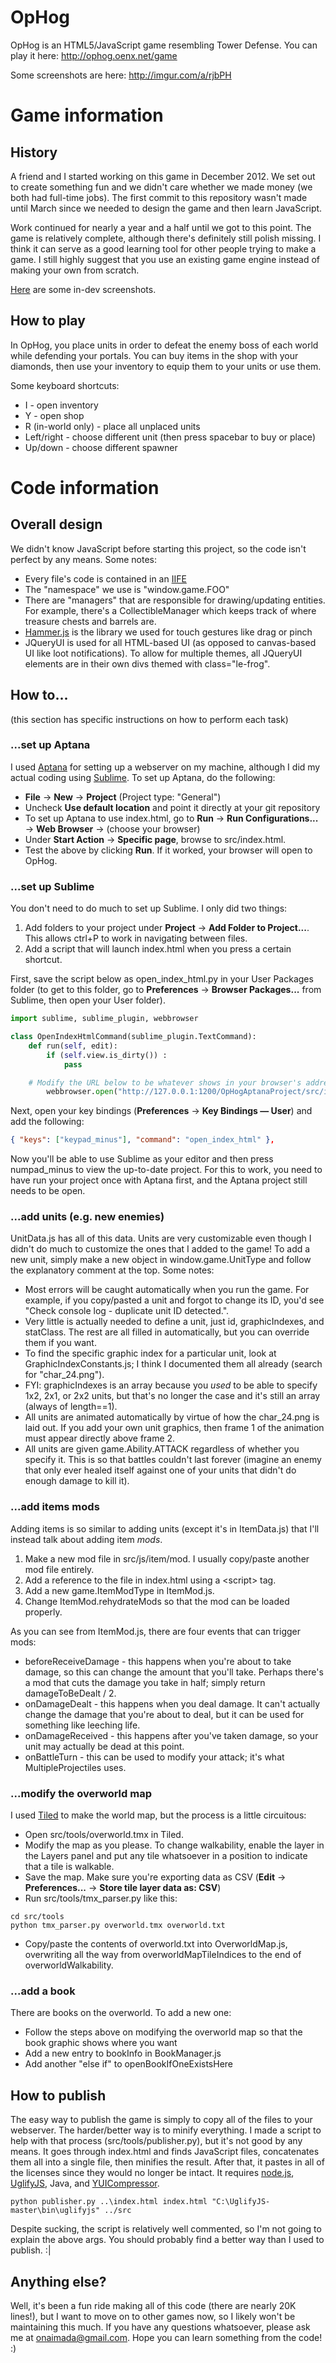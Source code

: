 OpHog
=====
OpHog is an HTML5/JavaScript game resembling Tower Defense. You can play it here: http://ophog.oenx.net/game

Some screenshots are here: http://imgur.com/a/rjbPH

# Game information 
## History
A friend and I started working on this game in December 2012. We set out to create something fun and we didn't care whether we made money (we both had full-time jobs). The first commit to this repository wasn't made until March since we needed to design the game and then learn JavaScript.

Work continued for nearly a year and a half until we got to this point. The game is relatively complete, although there's definitely still polish missing. I think it can serve as a good learning tool for other people trying to make a game. I still highly suggest that you use an existing game engine instead of making your own from scratch.

[Here](http://imgur.com/a/ZSjED) are some in-dev screenshots.

## How to play
In OpHog, you place units in order to defeat the enemy boss of each world while defending your portals. You can buy items in the shop with your diamonds, then use your inventory to equip them to your units or use them.

Some keyboard shortcuts:
* I - open inventory
* Y - open shop
* R (in-world only) - place all unplaced units
* Left/right - choose different unit (then press spacebar to buy or place)
* Up/down - choose different spawner

# Code information

## Overall design
We didn't know JavaScript before starting this project, so the code isn't perfect by any means. Some notes:
- Every file's code is contained in an [IIFE](http://benalman.com/news/2010/11/immediately-invoked-function-expression/)
- The "namespace" we use is "window.game.FOO"
- There are "managers" that are responsible for drawing/updating entities. For example, there's a CollectibleManager which keeps track of where treasure chests and barrels are.
- [Hammer.js](http://eightmedia.github.io/hammer.js/) is the library we used for touch gestures like drag or pinch
- JQueryUI is used for all HTML-based UI (as opposed to canvas-based UI like loot notifications). To allow for multiple themes, all JQueryUI elements are in their own divs themed with class="le-frog".

## How to...
(this section has specific instructions on how to perform each task)

### ...set up Aptana
I used [Aptana](http://aptana.com/) for setting up a webserver on my machine, although I did my actual coding using [Sublime](http://www.sublimetext.com/). To set up Aptana, do the following:
* **File** → **New** → **Project** (Project type: "General")
* Uncheck **Use default location** and point it directly at your git repository
* To set up Aptana to use index.html, go to **Run** → **Run Configurations...** → **Web Browser** → (choose your browser)
* Under **Start Action** → **Specific page**, browse to src/index.html.
* Test the above by clicking **Run**. If it worked, your browser will open to OpHog.

### ...set up Sublime
You don't need to do much to set up Sublime. I only did two things:

1. Add folders to your project under **Project** → **Add Folder to Project...**. This allows ctrl+P to work in navigating between files.
2. Add a script that will launch index.html when you press a certain shortcut.

First, save the script below as open_index_html.py in your User Packages folder (to get to this folder, go to **Preferences** → **Browser Packages...** from Sublime, then open your User folder).
```python
import sublime, sublime_plugin, webbrowser

class OpenIndexHtmlCommand(sublime_plugin.TextCommand):
	def run(self, edit):
		if (self.view.is_dirty()) :
			pass 

    # Modify the URL below to be whatever shows in your browser's address bar when you run your project from Aptana.
		webbrowser.open("http://127.0.0.1:1200/OpHogAptanaProject/src/index.html")
```

Next, open your key bindings (**Preferences** → **Key Bindings — User**) and add the following:
```json
{ "keys": ["keypad_minus"], "command": "open_index_html" },
```

Now you'll be able to use Sublime as your editor and then press numpad_minus to view the up-to-date project. For this to work, you need to have run your project once with Aptana first, and the Aptana project still needs to be open.

### ...add units (e.g. new enemies)
UnitData.js has all of this data. Units are very customizable even though I didn't do much to customize the ones that I added to the game! To add a new unit, simply make a new object in window.game.UnitType and follow the explanatory comment at the top. Some notes:
* Most errors will be caught automatically when you run the game. For example, if you copy/pasted a unit and forgot to change its ID, you'd see "Check console log - duplicate unit ID detected.".
* Very little is actually needed to define a unit, just id, graphicIndexes, and statClass. The rest are all filled in automatically, but you can override them if you want.
 * To find the specific graphic index for a particular unit, look at GraphicIndexConstants.js; I think I documented them all already (search for "char_24.png").
 * FYI: graphicIndexes is an array because you _used_ to be able to specify 1x2, 2x1, or 2x2 units, but that's no longer the case and it's still an array (always of length==1).
 * All units are animated automatically by virtue of how the char_24.png is laid out. If you add your own unit graphics, then frame 1 of the animation must appear directly above frame 2.
* All units are given game.Ability.ATTACK regardless of whether you specify it. This is so that battles couldn't last forever (imagine an enemy that only ever healed itself against one of your units that didn't do enough damage to kill it).

### ...add items mods
Adding items is so similar to adding units (except it's in ItemData.js) that I'll instead talk about adding item _mods_.

1. Make a new mod file in src/js/item/mod. I usually copy/paste another mod file entirely.
2. Add a reference to the file in index.html using a \<script\> tag.
3. Add a new game.ItemModType in ItemMod.js.
4. Change ItemMod.rehydrateMods so that the mod can be loaded properly.

As you can see from ItemMod.js, there are four events that can trigger mods:
* beforeReceiveDamage - this happens when you're about to take damage, so this can change the amount that you'll take. Perhaps there's a mod that cuts the damage you take in half; simply return damageToBeDealt / 2.
* onDamageDealt - this happens when you deal damage. It can't actually change the damage that you're about to deal, but it can be used for something like leeching life.
* onDamageReceived - this happens after you've taken damage, so your unit may actually be dead at this point.
* onBattleTurn - this can be used to modify your attack; it's what MultipleProjectiles uses.

### ...modify the overworld map
I used [Tiled](http://www.mapeditor.org/) to make the world map, but the process is a little circuitous:
* Open src/tools/overworld.tmx in Tiled.
* Modify the map as you please. To change walkability, enable the layer in the Layers panel and put any tile whatsoever in a position to indicate that a tile is walkable.
* Save the map. Make sure you're exporting data as CSV (**Edit** → **Preferences...** → **Store tile layer data as: CSV**)
* Run src/tools/tmx_parser.py like this:
```shell
cd src/tools
python tmx_parser.py overworld.tmx overworld.txt
```
* Copy/paste the contents of overworld.txt into OverworldMap.js, overwriting all the way from overworldMapTileIndices to the end of overworldWalkability.

### ...add a book
There are books on the overworld. To add a new one:
* Follow the steps above on modifying the overworld map so that the book graphic shows where you want
* Add a new entry to bookInfo in BookManager.js
* Add another "else if" to openBookIfOneExistsHere

## How to publish
The easy way to publish the game is simply to copy all of the files to your webserver. The harder/better way is to minify everything. I made a script to help with that process (src/tools/publisher.py), but it's not good by any means. It goes through index.html and finds JavaScript files, concatenates them all into a single file, then minifies the result. After that, it pastes in all of the licenses since they would no longer be intact. It requires [node.js](http://nodejs.org/), [UglifyJS](https://github.com/mishoo/UglifyJS), Java, and [YUICompressor](http://yui.github.io/yuicompressor/).

```shell
python publisher.py ..\index.html index.html "C:\UglifyJS-master\bin\uglifyjs" ../src
```

Despite sucking, the script is relatively well commented, so I'm not going to explain the above args. You should probably find a better way than I used to publish. :|

## Anything else?

Well, it's been a fun ride making all of this code (there are nearly 20K lines!), but I want to move on to other games now, so I likely won't be maintaining this much. If you have any questions whatsoever, please ask me at onaimada@gmail.com. Hope you can learn something from the code! :)
